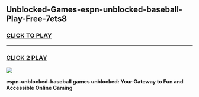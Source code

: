 
## Unblocked-Games-espn-unblocked-baseball-Play-Free-7ets8
<h3>
<a href="https://premium76.site?title=espn-unblocked-baseball&ref=20M">CLICK TO PLAY</a></h3>
<hr>

<h3>
<a href="https://premium76.site?title=espn-unblocked-baseball&ref=20M">CLICK 2 PLAY</a>
  
</h3>

<a href="https://premium76.site?title=espn-unblocked-baseball&ref=19M"><img src="https://clearcache.store/games.png"></a>


**espn-unblocked-baseball games unblocked: Your Gateway to Fun and Accessible Online Gaming**
